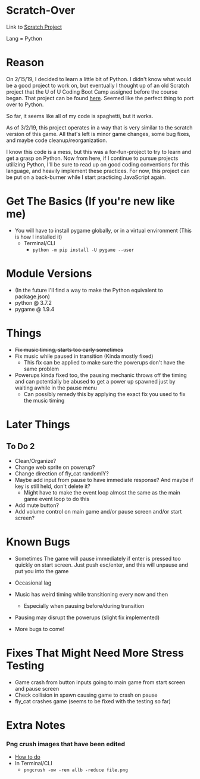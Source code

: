 # Scratch-Over

Link to [Scratch Project](https://scratch.mit.edu/projects/198253712/)

Lang = Python

# Reason

On 2/15/19, I decided to learn a little bit of Python. I didn't know what would be a good project to work on, but eventually I thought up of an old Scratch project that the U of U Coding Boot Camp assigned before the course began. That project can be found [here](https://scratch.mit.edu/projects/198253712/). Seemed like the perfect thing to port over to Python. 

So far, it seems like all of my code is spaghetti, but it works.

As of 3/2/19, this project operates in a way that is very similar to the scratch version of this game. All that's left is minor game changes, some bug fixes, and maybe code cleanup/reorganization. 

I know this code is a mess, but this was a for-fun-project to try to learn and get a grasp on Python. Now from here, if I continue to pursue projects utilizing Python, I'll be sure to read up on good coding conventions for this language, and heavily implement these practices. For now, this project can be put on a back-burner while I start practicing JavaScript again.

# Get The Basics (If you're new like me)

* You will have to install pygame globally, or in a virtual environment (This is how I installed it)
  * Terminal/CLI
    * `python -m pip install -U pygame --user`

# Module Versions

* (In the future I'll find a way to make the Python equivalent to package.json)
* python @ 3.7.2
* pygame @ 1.9.4

# Things

* ~~Fix music timing, starts too early sometimes~~
* Fix music while paused in transition (Kinda mostly fixed)
  * This fix can be applied to make sure the powerups don't have the same problem
* Powerups kinda fixed too, the pausing mechanic throws off the timing and can potentially be abused to get a power up spawned just by waiting awhile in the pause menu
  * Can possibly remedy this by applying the exact fix you used to fix the music timing

# Later Things

## To Do 2

* Clean/Organize?
* Change web sprite on powerup?
* Change direction of fly_cat randomlY?
* Maybe add input from pause to have immediate response? And maybe if key is still held, don't delete it?
  * Might have to make the event loop almost the same as the main game event loop to do this
* Add mute button?
* Add volume control on main game and/or pause screen and/or start screen?

# Known Bugs

* Sometimes The game will pause immediately if enter is pressed too quickly on start screen. Just push esc/enter, and this will unpause and put you into the game
* Occasional lag
* Music has weird timing while transitioning every now and then
  * Especially when pausing before/during transition
* Pausing may disrupt the powerups (slight fix implemented)

* More bugs to come!

# Fixes That Might Need More Stress Testing

* Game crash from button inputs going to main game from start screen and pause screen
* Check collision in spawn causing game to crash on pause
* fly_cat crashes game (seems to be fixed with the testing so far)

# Extra Notes

### Png crush images that have been edited

* [How to do](https://stackoverflow.com/questions/22745076/libpng-warning-iccp-known-incorrect-srgb-profile/29337595#29337595)
* In Terminal/CLI
  * `pngcrush -ow -rem allb -reduce file.png`